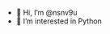- 👋 Hi, I’m @nsnv9u
- 👀 I’m interested in Python

<!---
nsnv9u/nsnv9u is a ✨ special ✨ repository because its `README.md` (this file) appears on your GitHub profile.
You can click the Preview link to take a look at your changes.
--->
